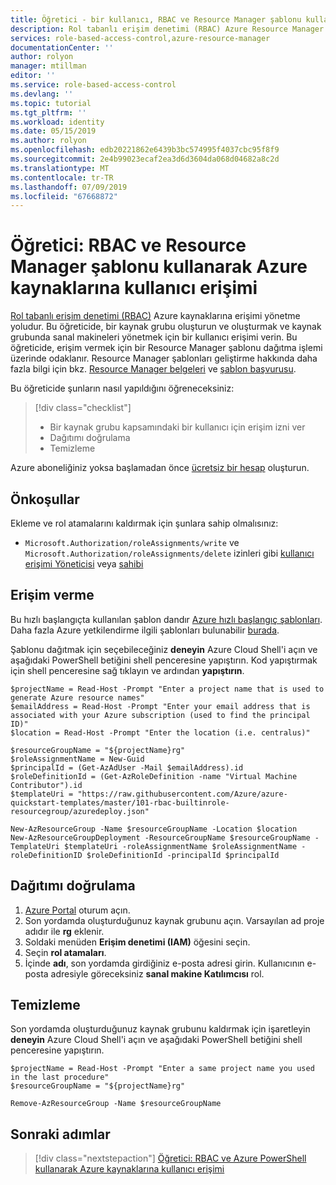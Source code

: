 ```yaml
---
title: Öğretici - bir kullanıcı, RBAC ve Resource Manager şablonu kullanarak Azure kaynaklarına erişim | Microsoft Docs
description: Rol tabanlı erişim denetimi (RBAC) Azure Resource Manager şablonu kullanarak Azure kaynaklarına kullanıcı erişimi öğrenin.
services: role-based-access-control,azure-resource-manager
documentationCenter: ''
author: rolyon
manager: mtillman
editor: ''
ms.service: role-based-access-control
ms.devlang: ''
ms.topic: tutorial
ms.tgt_pltfrm: ''
ms.workload: identity
ms.date: 05/15/2019
ms.author: rolyon
ms.openlocfilehash: edb20221862e6439b3bc574995f4037cbc95f8f9
ms.sourcegitcommit: 2e4b99023ecaf2ea3d6d3604da068d04682a8c2d
ms.translationtype: MT
ms.contentlocale: tr-TR
ms.lasthandoff: 07/09/2019
ms.locfileid: "67668872"
---
```

# <a name="tutorial-grant-a-user-access-to-azure-resources-using-rbac-and-resource-manager-template"></a>Öğretici: RBAC ve Resource Manager şablonu kullanarak Azure kaynaklarına kullanıcı erişimi

[Rol tabanlı erişim denetimi (RBAC)](overview.md) Azure kaynaklarına erişimi yönetme yoludur. Bu öğreticide, bir kaynak grubu oluşturun ve oluşturmak ve kaynak grubunda sanal makineleri yönetmek için bir kullanıcı erişimi verin. Bu öğreticide, erişim vermek için bir Resource Manager şablonu dağıtma işlemi üzerinde odaklanır. Resource Manager şablonları geliştirme hakkında daha fazla bilgi için bkz. [Resource Manager belgeleri](/azure/azure-resource-manager/) ve [şablon başvurusu](/azure/templates/microsoft.authorization/allversions
).

Bu öğreticide şunların nasıl yapıldığını öğreneceksiniz:

> [!div class="checklist"]
> * Bir kaynak grubu kapsamındaki bir kullanıcı için erişim izni ver
> * Dağıtımı doğrulama
> * Temizleme

Azure aboneliğiniz yoksa başlamadan önce [ücretsiz bir hesap](https://azure.microsoft.com/free/?WT.mc_id=A261C142F) oluşturun.

## <a name="prerequisites"></a>Önkoşullar

Ekleme ve rol atamalarını kaldırmak için şunlara sahip olmalısınız:

* `Microsoft.Authorization/roleAssignments/write` ve `Microsoft.Authorization/roleAssignments/delete` izinleri gibi [kullanıcı erişimi Yöneticisi](built-in-roles.md#user-access-administrator) veya [sahibi](built-in-roles.md#owner)

## <a name="grant-access"></a>Erişim verme

Bu hızlı başlangıçta kullanılan şablon dandır [Azure hızlı başlangıç şablonları](https://azure.microsoft.com/resources/templates/101-rbac-builtinrole-resourcegroup/). Daha fazla Azure yetkilendirme ilgili şablonları bulunabilir [burada](https://azure.microsoft.com/resources/templates/?resourceType=Microsoft.Authorization).

Şablonu dağıtmak için seçebileceğiniz **deneyin** Azure Cloud Shell'i açın ve aşağıdaki PowerShell betiğini shell penceresine yapıştırın. Kod yapıştırmak için shell penceresine sağ tıklayın ve ardından **yapıştırın**.

```azurepowershell-interactive
$projectName = Read-Host -Prompt "Enter a project name that is used to generate Azure resource names"
$emailAddress = Read-Host -Prompt "Enter your email address that is associated with your Azure subscription (used to find the principal ID)"
$location = Read-Host -Prompt "Enter the location (i.e. centralus)"

$resourceGroupName = "${projectName}rg"
$roleAssignmentName = New-Guid
$principalId = (Get-AzAdUser -Mail $emailAddress).id
$roleDefinitionId = (Get-AzRoleDefinition -name "Virtual Machine Contributor").id
$templateUri = "https://raw.githubusercontent.com/Azure/azure-quickstart-templates/master/101-rbac-builtinrole-resourcegroup/azuredeploy.json"

New-AzResourceGroup -Name $resourceGroupName -Location $location
New-AzResourceGroupDeployment -ResourceGroupName $resourceGroupName -TemplateUri $templateUri -roleAssignmentName $roleAssignmentName -roleDefinitionID $roleDefinitionId -principalId $principalId
```

## <a name="validate-the-deployment"></a>Dağıtımı doğrulama

1. [Azure Portal](https://portal.azure.com) oturum açın.
1. Son yordamda oluşturduğunuz kaynak grubunu açın. Varsayılan ad proje adıdır ile **rg** eklenir.
1. Soldaki menüden **Erişim denetimi (IAM)** öğesini seçin.
1. Seçin **rol atamaları**. 
1. İçinde **adı**, son yordamda girdiğiniz e-posta adresi girin. Kullanıcının e-posta adresiyle göreceksiniz **sanal makine Katılımcısı** rol.

## <a name="clean-up"></a>Temizleme

Son yordamda oluşturduğunuz kaynak grubunu kaldırmak için işaretleyin **deneyin** Azure Cloud Shell'i açın ve aşağıdaki PowerShell betiğini shell penceresine yapıştırın.

```azurepowershell-interactive
$projectName = Read-Host -Prompt "Enter a same project name you used in the last procedure"
$resourceGroupName = "${projectName}rg"

Remove-AzResourceGroup -Name $resourceGroupName
```

## <a name="next-steps"></a>Sonraki adımlar

> [!div class="nextstepaction"]
> [Öğretici: RBAC ve Azure PowerShell kullanarak Azure kaynaklarına kullanıcı erişimi](tutorial-role-assignments-user-powershell.md)